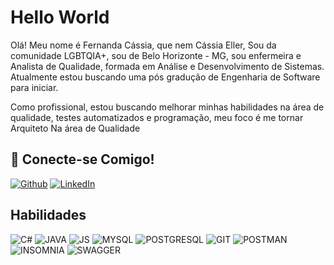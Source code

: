 # Hello World

Olá! Meu nome é Fernanda Cássia, que nem Cássia Eller, Sou da comunidade LGBTQIA+, sou de Belo Horizonte - MG, sou enfermeira e Analista de Qualidade, formada em Análise e Desenvolvimento de Sistemas.
Atualmente estou buscando uma pós gradução de Engenharia de Software para iniciar.

Como profissional, estou buscando melhorar minhas habilidades na área de qualidade, testes automatizados e programação, meu foco é me tornar Arquiteto Na área de Qualidade

## 🔗 Conecte-se Comigo!
[![Github](https://img.shields.io/badge/GitHub-100000?style=for-the-badge&logo=github&logoColor=white)](https://github.com/fercassia)
[![LinkedIn](https://img.shields.io/badge/LinkedIn-0077B5?style=for-the-badge&logo=linkedin&logoColor=white)](https://www.linkedin.com/in/fernanda-cassia/)


## Habilidades
![C#](https://img.shields.io/badge/C%23-239120?style=for-the-badge&logo=c-sharp&logoColor=white)
![JAVA](https://img.shields.io/badge/Java-ED8B00?style=for-the-badge&logo=openjdk&logoColor=white)
![JS](https://img.shields.io/badge/JavaScript-F7DF1E?style=for-the-badge&logo=javascript&logoColor=black)
![MYSQL](https://img.shields.io/badge/MySQL-00000F?style=for-the-badge&logo=mysql&logoColor=white)
![POSTGRESQL](https://img.shields.io/badge/PostgreSQL-316192?style=for-the-badge&logo=postgresql&logoColor=white)
![GIT](https://img.shields.io/badge/GIT-E44C30?style=for-the-badge&logo=git&logoColor=white)
![POSTMAN](https://img.shields.io/badge/Postman-FF6C37?style=for-the-badge&logo=postman&logoColor=white)
![INSOMNIA](https://img.shields.io/badge/Insomnia-4000BF?logo=insomnia&logoColor=white&style=for-the-badge)
![SWAGGER](https://img.shields.io/badge/-Swagger-%23Clojure?style=for-the-badge&logo=swagger&logoColor=white)

